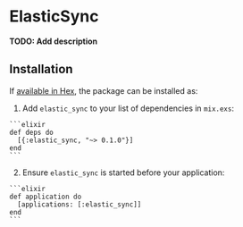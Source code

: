 # ElasticSync

**TODO: Add description**

## Installation

If [available in Hex](https://hex.pm/docs/publish), the package can be installed as:

  1. Add `elastic_sync` to your list of dependencies in `mix.exs`:

    ```elixir
    def deps do
      [{:elastic_sync, "~> 0.1.0"}]
    end
    ```

  2. Ensure `elastic_sync` is started before your application:

    ```elixir
    def application do
      [applications: [:elastic_sync]]
    end
    ```

